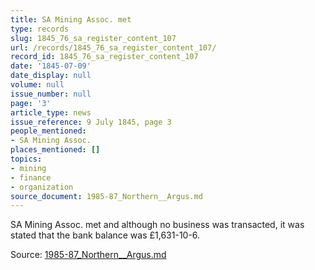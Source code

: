 ```yaml
---
title: SA Mining Assoc. met
type: records
slug: 1845_76_sa_register_content_107
url: /records/1845_76_sa_register_content_107/
record_id: 1845_76_sa_register_content_107
date: '1845-07-09'
date_display: null
volume: null
issue_number: null
page: '3'
article_type: news
issue_reference: 9 July 1845, page 3
people_mentioned:
- SA Mining Assoc.
places_mentioned: []
topics:
- mining
- finance
- organization
source_document: 1985-87_Northern__Argus.md
---
```


SA Mining Assoc. met and although no business was transacted, it was stated that the bank balance was £1,631-10-6.

Source: [1985-87_Northern__Argus.md](/downloads/markdown/1985-87_Northern__Argus.md)
